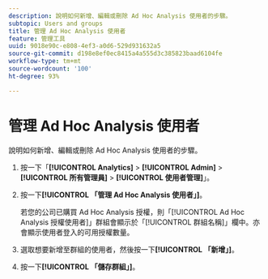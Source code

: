 ```yaml
---
description: 說明如何新增、編輯或刪除 Ad Hoc Analysis 使用者的步驟。
subtopic: Users and groups
title: 管理 Ad Hoc Analysis 使用者
feature: 管理工具
uuid: 9018e90c-e808-4ef3-a0d6-529d931632a5
source-git-commit: d198e8ef0ec8415a4a555d3c385823baad6104fe
workflow-type: tm+mt
source-wordcount: '100'
ht-degree: 93%

---
```



# 管理 Ad Hoc Analysis 使用者

說明如何新增、編輯或刪除 Ad Hoc Analysis 使用者的步驟。

1. 按一下「**[!UICONTROL Analytics]** > **[!UICONTROL Admin]** > **[!UICONTROL 所有管理員]** > **[!UICONTROL 使用者管理]**」。
1. 按一下&#x200B;**[!UICONTROL 「管理 Ad Hoc Analysis 使用者」]**。

   若您的公司已購買 Ad Hoc Analysis 授權，則「[!UICONTROL Ad Hoc Analysis 授權使用者]」群組會顯示於「[!UICONTROL 群組名稱]」欄中。亦會顯示使用者登入的可用授權數量。

1. 選取想要新增至群組的使用者，然後按一下&#x200B;**[!UICONTROL 「新增」]**。
1. 按一下&#x200B;**[!UICONTROL 「儲存群組」]**。
